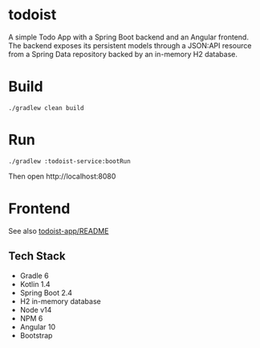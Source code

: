 # todoist

A simple Todo App with a Spring Boot backend and an Angular frontend.
The backend exposes its persistent models through a JSON:API resource
from a Spring Data repository backed by an in-memory H2 database.

# Build

```
./gradlew clean build
```

# Run

```
./gradlew :todoist-service:bootRun
```

Then open http://localhost:8080

# Frontend

See also [todoist-app/README](todoist-app/README.md)

## Tech Stack

- Gradle 6
- Kotlin 1.4
- Spring Boot 2.4
- H2 in-memory database
- Node v14
- NPM 6
- Angular 10
- Bootstrap
